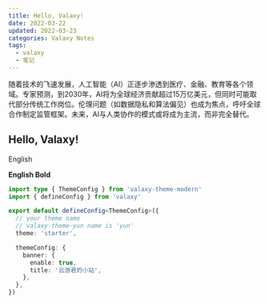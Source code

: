 ```yaml
---
title: Hello, Valaxy!
date: 2022-03-22
updated: 2022-03-23
categories: Valaxy Notes
tags:
  - valaxy
  - 笔记
---
```


随着技术的飞速发展，人工智能（AI）正逐步渗透到医疗、金融、教育等各个领域。专家预测，到2030年，AI将为全球经济贡献超过15万亿美元，但同时可能取代部分传统工作岗位。伦理问题（如数据隐私和算法偏见）也成为焦点，呼吁全球合作制定监管框架。未来，AI与人类协作的模式或将成为主流，而非完全替代。

<!-- more -->

## Hello, Valaxy!

English

**English Bold**

```ts
import type { ThemeConfig } from 'valaxy-theme-modern'
import { defineConfig } from 'valaxy'

export default defineConfig<ThemeConfig>({
  // your theme name
  // valaxy-theme-yun name is 'yun'
  theme: 'starter',

  themeConfig: {
    banner: {
      enable: true,
      title: '云游君的小站',
    },
  },
})
```

